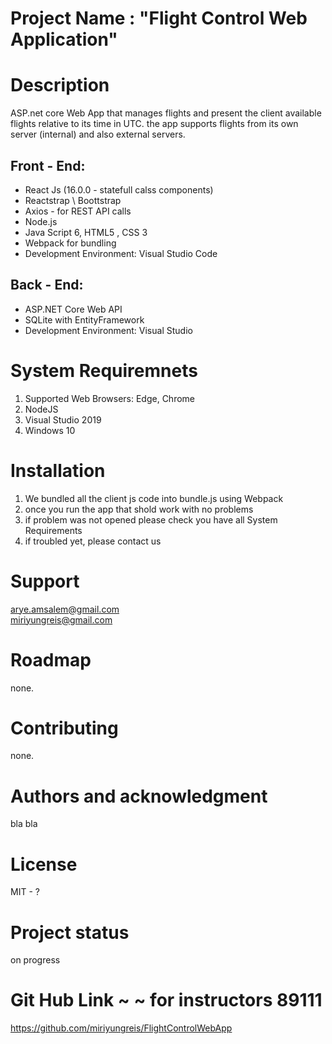 # Project Name : "Flight Control Web Application"

# Description  
ASP.net core Web App that manages flights and present the client available flights relative to its time in UTC. the app supports flights from its own server (internal) and also external servers. 

Front - End:
-----------------------------
* React Js (16.0.0 - statefull calss components)
* Reactstrap \ Boottstrap
* Axios - for REST API calls
* Node.js
* Java Script 6, HTML5 , CSS 3
* Webpack for bundling
* Development Environment: Visual Studio Code

Back - End:
-----------------------------
* ASP.NET Core Web API
* SQLite with EntityFramework
* Development Environment: Visual Studio

# System Requiremnets  
1. Supported Web Browsers: Edge, Chrome
2. NodeJS
3. Visual Studio 2019
4. Windows 10

# Installation  
1. We bundled all the client js code into bundle.js using Webpack
2. once you run the app that shold work with no problems
3. if problem was not opened please check you have all System Requirements
4. if troubled yet, please contact us


# Support  
arye.amsalem@gmail.com  
miriyungreis@gmail.com

# Roadmap  
none.

# Contributing  
none.

# Authors and acknowledgment  
bla bla

# License  
MIT - ?

# Project status  
on progress

# Git Hub Link ~ ~ for instructors 89111
https://github.com/miriyungreis/FlightControlWebApp


